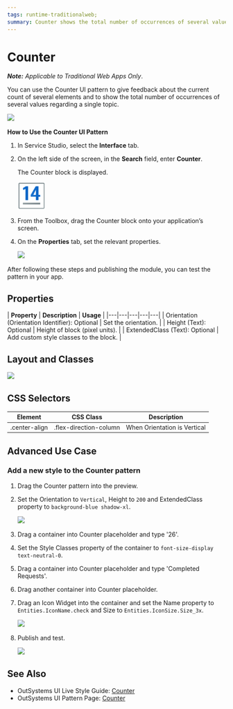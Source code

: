```yaml
---
tags: runtime-traditionalweb; 
summary: Counter shows the total number of occurrences of several values regarding a single topic.
---
```


# Counter

**_Note:_**  _Applicable to Traditional Web Apps Only_.

You can use the Counter UI pattern to give feedback about the current count of several elements and to show the total number of occurrences of several values regarding a single topic.

![](<images/counter-image-5.png>)

**How to Use the Counter UI Pattern**


1. In Service Studio, select the **Interface** tab.

2. On the left side of the screen, in the **Search** field, enter **Counter**.
   
    The Counter block is displayed.
    
    ![](<images/counter-image-6.png>)
    
  


3. From the Toolbox, drag the Counter block onto your application’s screen.
4. On the **Properties** tab, set the relevant properties.

    ![](<images/counter-image-3.png>)

After following these steps and publishing the module, you can test the pattern in your app.

## Properties

| **Property** |  **Description** | **Usage** |
|---|---|---|---|---|
| Orientation (Orientation Identifier): Optional  | Set the orientation. |
| Height (Text): Optional  | Height of block (pixel units). | 
| ExtendedClass (Text): Optional  |  Add custom style classes to the block. | 

## Layout and Classes

![](<images/counter-image-2.png>)

## CSS Selectors

| **Element** |  **CSS Class** |  **Description**  |
| --- | --- | --- |
| .center-align | .flex-direction-column |  When Orientation is Vertical  |

## Advanced Use Case

### Add a new style to the Counter pattern

1. Drag the Counter pattern into the preview.

1. Set the Orientation to `Vertical`, Height to `200` and ExtendedClass property to `background-blue shadow-xl`.

    ![](<images/counter-image-3.png>)

1. Drag a container into Counter placeholder and type '26'.

1. Set the Style Classes property of the container to `font-size-display text-neutral-0`.

1. Drag a container into Counter placeholder and type 'Completed Requests'.

1. Drag another container into Counter placeholder.

1. Drag an Icon Widget into the container and set the Name property to `Entities.IconName.check` and Size to `Entities.IconSize.Size_3x`.
    
    ![](<images/counter-image-4.png>)

1. Publish and test.
    
    ![](<images/counter-image-5.png>)


  ## See Also

* OutSystems UI Live Style Guide: [Counter](https://outsystemsui.outsystems.com/WebStyleGuidePreview/Counter.aspx)
* OutSystems UI Pattern Page: [Counter](https://outsystemsui.outsystems.com/OutSystemsUIWebsite/PatternDetail?PatternId=30)